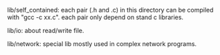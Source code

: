 lib/self_contained:
	each pair (.h and .c) in this directory can be compiled with "gcc -c xx.c".
	each pair only depend on stand c libraries.

lib/io:
	about read/write file.

lib/network:
	special lib mostly used in complex network programs.
